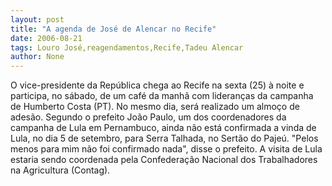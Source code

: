 ```yaml
---
layout: post
title: "A agenda de José de Alencar no Recife"
date: 2006-08-21
tags: Louro José,reagendamentos,Recife,Tadeu Alencar
author: None
---
```

O vice-presidente da República chega ao Recife na sexta (25) à noite e participa, no sábado, de um café da manhã com lideranças da campanha de Humberto Costa (PT). No mesmo dia, será realizado um almoço de adesão. 
Segundo o prefeito João Paulo, um dos coordenadores da campanha de Lula em Pernambuco, ainda não está confirmada a vinda de Lula, no dia 5 de setembro, para Serra Talhada, no Sertão do Pajeú. 
\"Pelos menos para mim não foi confirmado nada\", disse o prefeito. A visita de Lula estaria sendo coordenada pela Confederação Nacional dos Trabalhadores na Agricultura (Contag). 